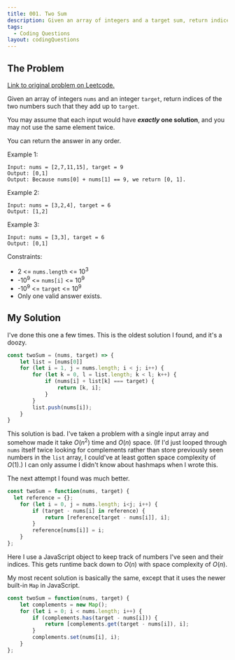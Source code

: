 ```yaml
---
title: 001. Two Sum
description: Given an array of integers and a target sum, return indices of two numbers in array that add to the target sum.
tags:
  - Coding Questions
layout: codingQuestions
---
```


## The Problem

[Link to original problem on Leetcode.](https://leetcode.com/problems/two-sum/)

Given an array of integers `nums` and an integer `target`, return indices of the two numbers such that they add up to `target`.

You may assume that each input would have ***exactly* one solution**, and you may not use the same element twice.

You can return the answer in any order.

Example 1:

```
Input: nums = [2,7,11,15], target = 9
Output: [0,1]
Output: Because nums[0] + nums[1] == 9, we return [0, 1].
```

Example 2:

```
Input: nums = [3,2,4], target = 6
Output: [1,2]
```

Example 3:

```
Input: nums = [3,3], target = 6
Output: [0,1]
```

Constraints:

- 2 <= `nums.length` <= 10<sup>3</sup>
- -10<sup>9</sup> <= `nums[i]` <= 10<sup>9</sup>
- -10<sup>9</sup> <= `target` <= 10<sup>9</sup>
- Only one valid answer exists.


## My Solution

I've done this one a few times. This is the oldest solution I found, and it's a doozy.

```javascript
const twoSum = (nums, target) => {
    let list = [nums[0]]
    for (let i = 1, j = nums.length; i < j; i++) {
        for (let k = 0, l = list.length; k < l; k++) {
            if (nums[i] + list[k] === target) {
                return [k, i];
            }
        }
        list.push(nums[i]);
    }
}
```

This solution is bad. I've taken a problem with a single input array and somehow made it take $O(n{^2})$ time and $O(n)$ space. (If I'd just looped through `nums` itself twice looking for complements rather than store previously seen numbers in the `list` array, I could've at least gotten space complexity of $O(1)$.) I can only assume I didn't know about hashmaps when I wrote this.

The next attempt I found was much better.

```javascript
const twoSum = function(nums, target) {
  let reference = {};
    for (let i = 0, j = nums.length; i<j; i++) {
        if (target - nums[i] in reference) {
            return [reference[target - nums[i]], i];
        }
        reference[nums[i]] = i;
    }
};
```

Here I use a JavaScript object to keep track of numbers I've seen and their indices. This gets runtime back down to $O(n)$ with space complexity of $O(n)$.

My most recent solution is basically the same, except that it uses the newer built-in `Map` in JavaScript.

```javascript
const twoSum = function(nums, target) {
    let complements = new Map();
    for (let i = 0; i < nums.length; i++) {
        if (complements.has(target - nums[i])) {
            return [complements.get(target - nums[i]), i];
        }
        complements.set(nums[i], i);
    }
};
```